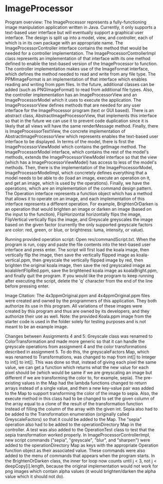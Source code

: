 # ImageProcessor
Program overview:
The ImageProcessor represents a fully-functioning image manipulation application written in Java. Currently, it only supports a text-based user interface but will 
eventually support a graphical user interface. The design is split up into a model, view, and controller, each of which is in its own package with an appropriate name.
The ImageProcessorController interface contains the method that would be needed for a controller implementation. The ImageProcessorControllerImpl class represents an
implementation of that interface with its one method defined to enable the text-based version of the ImageProcessor to function. The controller implementation makes use
of the ImageFormat interface, which defines the method needed to read and write from any file type. The PPMImageFormat is an implementation of that interface which
enables reading and writing from ppm files. In the future, additional classes can be added (such as PNGImageFormat) to read from additional file types. Also, the 
controller implementation has an ImageProcessorView and an ImageProcessorModel which it uses to execute the application. The ImageProcessorView defines methods that
are needed for any user interface for the ImageProcessor program (text or GUI based). There is an abstract class, AbstractImageProcessorView, that implements this
interface so that in the future we can use it to prevent code duplication since it is likely that all views will have the same renderMessage method. Finally, there is
ImageProcessorTextView, the concrete implementation of AbstractImageProcessorView which represents enables the text-based user interface to be displayed. In terms
of the model, there is first the ImageProcessorViewModel which contains the getImage method. The ImageProcessorModel interface, which contains the rest of the model's
methods, extends the ImageProcessorViewModel interface so that the view (which has a ImageProcessorViewModel) has access to less of the model's methods. Then, there is
the implementation of the ImageProcessorModel, ImageProcessorModelImpl, which concretely defines everything that a model needs to be able to do (load an image,
execute an operation on it, and get an image, which is used by the operations). Finally, we have the operations, which are an implementation of the command design
pattern. The Operation interface represents a function object which has a method that allows it to operate on an image, and each implementation of this interface 
represents a different operation. For example, BrightenOrDarken is an operation that would brighten an image or darken an image (based on the input to the function),
FlipHorizontal horizontally flips the image, FlipVertical vertically flips the image, and Greyscale greyscales the image based on the given factor (currently the only
supported greyscale factors are color: red, green, or blue, or brightness: luma, intensity, or value).

Running provided operation script:
Open res/commandScript.txt. When the program is run, copy and paste the file contents into the text-based user interface and press enter. The script will first load the koala image, then vertically flip the image, then save the vertically flipped image as koala-vertical.ppm, then greyscale the vertically flipped image by red, then brighten the original koala image, then save the red greyscaled image as koalaVertFlipRed.ppm, save the brightened koala image as koalaBright.ppm, and finally quit the program. If you would like the program to keep running after executing the script, delete the 'q' character from the end of the line before pressing enter.

Image Citation:
The 4x3ppmOriginal.ppm and 4x4ppmOriginal.ppm files were created and owned by the programmers of this application. They both authorize its use in this program. All variations of these images were created by this program and thus are owned by its developers, and they authorize their use as well. Note: the provided Koala.ppm image from the starter code is used in the folder solely for testing purposes and is not meant to be an example image.

Changes between Assignments 4 and 5:
Greyscale class was renamed to ColorTransformation and made more generic so that it can handle the greyscale operations from assignment 4 and the color transformations described in assignment 5. To do this, the greyscaleFactors Map, which was renamed to Transformations, was changed to map from int[] to Integer to int[] to int[]. This was done so that, instead of giving each pixel the same value, we can get a function which returns what the new value for each pixel should be (which would be same if we are greyscaling an image but different if we are transforming the color to, for example, sepia). The pre-existing values in the Map had the lambda functions changed to return arrays instead of a single value, and then a new key-value pair was added to the Map to support transforming the color of the image to sepia. Also, the execute method in this class had to be changed to set the given column of the array equal to a clone of the result of the transformation function instead of filling the column of the array with the given int. Sepia also had to be added to the Transformation enumeration (originally called GreyscaleFactors) so that it could be added to the Map. The "sepia" operation also had to be added to the operationDirectory Map in the controller. A test was also added to the OperationTest class to test that the sepia transformation worked properly.
In ImageProcessorControllerImpl, new script commands ("sepia", "greyscale", "blur", and "sharpen") were added to the operationDirectory Map as keys with the appropriate Operation function object as their associated value. These commands were also added to the menu of commands that appears when the program starts.
In the BrightenOrDarken class, the inner for loop now counts until j < 3, not j < deepCopy[i].length, because the original implementation would not work for png images which contain alpha values (it would brighten/darken the alpha value which it should not do).
